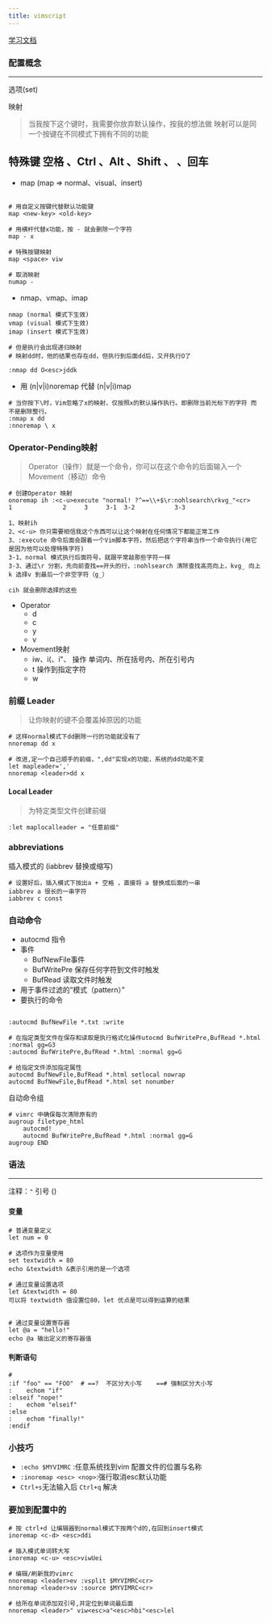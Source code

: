 ```yaml
---
title: vimscript
---
```


[学习文档](https://static.kancloud.cn/kancloud/learn-vimscript-the-hard-way/49333)

### 配置概念
---
选项(set)


映射
> 当我按下这个键时，我需要你放弃默认操作，按我的想法做
> 映射可以是同一个按键在不同模式下拥有不同的功能

特殊键
    空格 <space> 、Ctrl <c-key> 、Alt <a-key>、Shift <s-key>、 <ESC> 、回车 <cr>
---

-   map (map => normal、visual、insert)

```shell

# 用自定义按键代替默认功能键
map <new-key> <old-key>

# 用横杆代替x功能，按 - 就会删除一个字符
map - x

# 特殊按键映射
map <space> viw

# 取消映射
numap -  
```

-   nmap、vmap、imap

```shell
nmap (normal 模式下生效)
vmap (visual 模式下生效)
imap (insert 模式下生效)

# 但是执行会出现递归映射
# 映射dd时，他的结果也存在dd，但执行到后面dd后，又开执行O了

:nmap dd O<esc>jddk 

```
-   用 (n|v|i)noremap 代替 (n|v|i)map 


```shell
# 当你按下\时，Vim忽略了x的映射，仅按照x的默认操作执行。即删除当前光标下的字符 而不是删除整行。
:nmap x dd
:nnoremap \ x

```

### Operator-Pending映射

> Operator（操作）就是一个命令，你可以在这个命令的后面输入一个Movement（移动）命令

```shell
# 创建Operator 映射
onoremap ih :<c-u>execute "normal! ?^==\\+$\r:nohlsearch\rkvg_"<cr>
1              2     3     3-1  3-2           3-3 

1、映射ih
2、<c-u> 你只需要相信我这个东西可以让这个映射在任何情况下都能正常工作
3、:execute 命令后面会跟着一个Vim脚本字符，然后把这个字符串当作一个命令执行(用它是因为他可以处理特殊字符)
3-1、normal 模式执行后面符号，就跟平常敲那些字符一样
3-3、通过\r 分割，先向前查找==开头的行，:nohlsearch 清除查找高亮向上，kvg_ 向上k 选择v 到最后一个非空字符（g_）

cih 就会删除选择的这些
```

-   Operator
    -   d
    -   c
    -   y
    -   v
-   Movement映射
    -   iw、i(、i"、  操作 单词内、所在括号内、所在引号内
    -   t<chart> 操作到指定字符
    -   <number>w

### 前缀 Leader
> 让你映射的键不会覆盖掉原因的功能

```shell
# 这样normal模式下dd删除一行的功能就没有了
nnoremap dd x

# 改进,定一个自己顺手的前缀，",dd"实现x的功能，系统的dd功能不变
let mapleader=','
nnoremap <leader>dd x
```

#### Local Leader

> 为特定类型文件创建前缀

```shell
:let maplocalleader = "任意前缀"
```

### abbreviations

插入模式的 (iabbrev 替换或缩写)

```shell
# 设置好后，插入模式下按出a + 空格 ，直接将 a 替换成后面的一串
iabbrev a 很长的一串字符
iabbrev c const
```
### 自动命令

-   autocmd 指令
-   事件
    -   BufNewFile事件
    -   BufWritePre 保存任何字符到文件时触发
    -   BufRead 读取文件时触发
-   用于事件过滤的“模式（pattern）”
-   要执行的命令

```shell

:autocmd BufNewFile *.txt :write

# 在指定类型文件在保存和读取是执行格式化操作utocmd BufWritePre,BufRead *.html :normal gg=G3
:autocmd BufWritePre,BufRead *.html :normal gg=G

# 给指定文件添加指定属性
autocmd BufNewFile,BufRead *.html setlocal nowrap
autocmd BufNewFile,BufRead *.html set nonumber

```

自动命令组

```shell
# vimrc 中确保每次清除原有的
augroup filetype_html
    autocmd!
    autocmd BufWritePre,BufRead *.html :normal gg=G
augroup END
```

### 语法
---
注释：`"` 引号 ()
    
#### 变量

```shell
# 普通变量定义
let num = 0

# 选项作为变量使用
set textwidth = 80
echo &textwidth &表示引用的是一个选项

# 通过变量设置选项
let &textwidth = 80
可以将 textwidth 值设置位80，let 优点是可以得到运算的结果


# 通过变量设置寄存器
let @a = "hello!"
echo @a 输出定义的寄存器值

```
#### 判断语句

```shell
#
:if "foo" == "FOO"  # ==?  不区分大小写    ==# 强制区分大小写
:    echom "if"
:elseif "nope!"
:    echom "elseif"
:else
:    echom "finally!"
:endif
```



### 小技巧

-   `:echo $MYVIMRC` :任意系统找到vim 配置文件的位置与名称
-   `:inoremap <esc> <nop>`:强行取消esc默认功能
-   `Ctrl+s`无法输入后 `Ctrl+q` 解决

### 要加到配置中的
```shell
# 按 ctrl+d 让编辑器到normal模式下按两个d的,在回到insert模式
inoremap <c-d> <esc>ddi

# 插入模式单词转大写
inoremap <c-u> <esc>viwUei

# 编辑/刷新我的vimrc
nnoremap <leader>ev :vsplit $MYVIMRC<cr>
nnoremap <leader>sv :source $MYVIMRC<cr>

# 给所在单词添加双引号,并定位到单词最后面
nnoremap <leader>" viw<esc>a"<esc>hbi"<esc>lel

```
